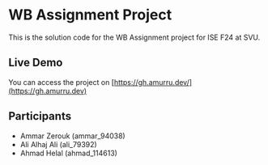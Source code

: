 # WB Assignment Project

This is the solution code for the WB Assignment project for ISE F24 at SVU.

## Live Demo

You can access the project on [https://gh.amurru.dev/](https://gh.amurru.dev)

## Participants

- Ammar Zerouk (ammar_94038)
- Ali Alhaj Ali (ali_79392)
- Ahmad Helal (ahmad_114613)
